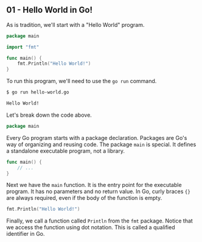 ## 01 - Hello World in Go!

As is tradition, we'll start with a "Hello World" program.

```go
package main

import "fmt"

func main() {
    fmt.Println("Hello World!")
}
```

To run this program, we'll need to use the `go run` command.

```bash
$ go run hello-world.go

Hello World!
```

Let's break down the code above.

```go
package main
```

Every Go program starts with a package declaration. Packages are Go's way of organizing and reusing code. The package `main` is special. It defines a standalone executable program, not a library.

```go
func main() {
    // ...
}
```

Next we have the `main` function. It is the entry point for the executable program. It has no parameters and no return value. In Go, curly braces `{}` are always required, even if the body of the function is empty.

```go
fmt.Println("Hello World!")
```

Finally, we call a function called `Println` from the `fmt` package. Notice that we access the function using dot notation. This is called a qualified identifier in Go.
